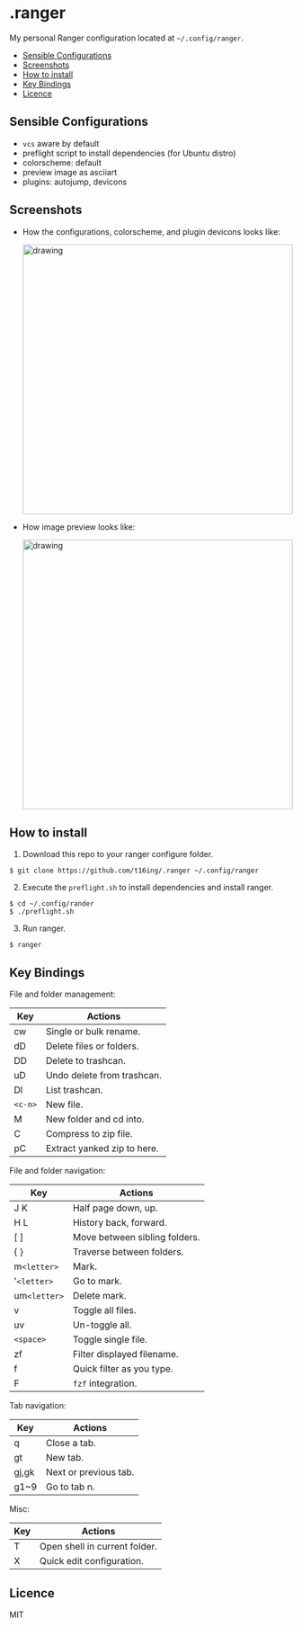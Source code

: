 .ranger
===

My personal Ranger configuration located at `~/.config/ranger`.

<!-- vim-markdown-toc GFM -->

* [Sensible Configurations](#sensible-configurations)
* [Screenshots](#screenshots)
* [How to install](#how-to-install)
* [Key Bindings](#key-bindings)
* [Licence](#licence)

<!-- vim-markdown-toc -->

## Sensible Configurations

- `vcs` aware by default
- preflight script to install dependencies (for Ubuntu distro)
- colorscheme: default
- preview image as asciiart
- plugins: autojump, devicons

## Screenshots

- How the configurations, colorscheme, and plugin devicons looks like:

    <img src="https://i.imgur.com/phncqun.png" alt="drawing" width="480"/>

- How image preview looks like:

    <img src="https://i.imgur.com/wWp8vp6.png" alt="drawing" width="480"/>

## How to install

1. Download this repo to your ranger configure folder.

```
$ git clone https://github.com/t16ing/.ranger ~/.config/ranger
```

2. Execute the `preflight.sh` to install dependencies and install ranger.

```
$ cd ~/.config/rander
$ ./preflight.sh
```

3. Run ranger.

```
$ ranger
```

## Key Bindings

File and folder management:

| Key     | Actions                     |
|---------|-----------------------------|
| cw      | Single or bulk rename.      |
| dD      | Delete files or folders.    |
| DD      | Delete to trashcan.         |
| uD      | Undo delete from trashcan.  |
| Dl      | List trashcan.              |
| `<c-n>` | New file.                   |
| M       | New folder and cd into.     |
| C       | Compress to zip file.       |
| pC      | Extract yanked zip to here. |

File and folder navigation:

| Key          | Actions                       |
|--------------|-------------------------------|
| J K          | Half page down, up.           |
| H L          | History back, forward.        |
| [ ]          | Move between sibling folders. |
| { }          | Traverse between folders.     |
| m`<letter>`  | Mark.                         |
| '`<letter>`  | Go to mark.                   |
| um`<letter>` | Delete mark.                  |
| v            | Toggle all files.             |
| uv           | Un-toggle all.                |
| `<space>`    | Toggle single file.           |
| zf           | Filter displayed filename.    |
| f            | Quick filter as you type.     |
| F            | `fzf` integration.            |

Tab navigation:

| Key   | Actions               |
|-------|-----------------------|
| q     | Close a tab.          |
| gt    | New tab.              |
| gj,gk | Next or previous tab. |
| g1~9  | Go to tab n.          |

Misc:

| Key | Actions                       |
|-----|-------------------------------|
| T   | Open shell in current folder. |
| X   | Quick edit configuration.     |

## Licence

MIT
